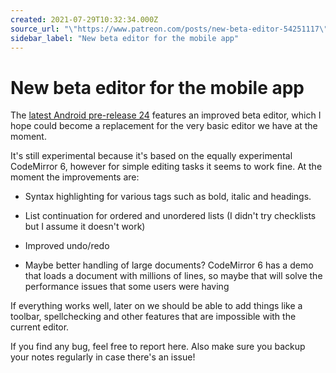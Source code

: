 ```yaml
---
created: 2021-07-29T10:32:34.000Z
source_url: "\"https://www.patreon.com/posts/new-beta-editor-54251117\""
sidebar_label: "New beta editor for the mobile app"
---
```


# New beta editor for the mobile app

The [latest Android pre-release 24](https://github.com/laurent22/joplin-android/releases) features an improved beta editor, which I hope could become a replacement for the very basic editor we have at the moment.

It's still experimental because it's based on the equally experimental CodeMirror 6, however for simple editing tasks it seems to work fine. At the moment the improvements are:

- Syntax highlighting for various tags such as bold, italic and headings.

- List continuation for ordered and unordered lists (I didn't try checklists but I assume it doesn't work)

- Improved undo/redo

- Maybe better handling of large documents? CodeMirror 6 has a demo that loads a document with millions of lines, so maybe that will solve the performance issues that some users were having

If everything works well, later on we should be able to add things like a toolbar, spellchecking and other features that are impossible with the current editor.

If you find any bug, feel free to report here. Also make sure you backup your notes regularly in case there's an issue!
